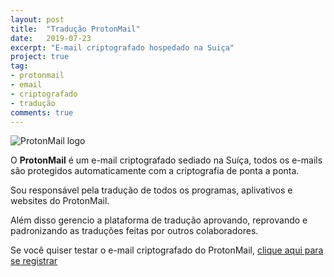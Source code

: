 ```yaml
---
layout: post
title:  "Tradução ProtonMail"
date:   2019-07-23
excerpt: "E-mail criptografado hospedado na Suiça"
project: true
tag:
- protonmail 
- email
- criptografado
- tradução
comments: true
---
```

![ProtonMail logo](https://github.com/ialexsilva/ialexsilva.github.io/raw/master/assets/img/logo_protonmail.png)    

O **ProtonMail** é um e-mail criptografado sediado na Suíça, todos os e-mails são protegidos automaticamente com a criptografia de ponta a ponta. 

Sou responsável pela tradução de todos os programas, aplivativos e websites do ProtonMail.

Além disso gerencio a plataforma de tradução aprovando, reprovando e padronizando as traduções feitas por outros colaboradores.


Se você quiser testar o e-mail criptografado do ProtonMail, [clique aqui para se registrar](https://protonmail.com/pt-br/signup)